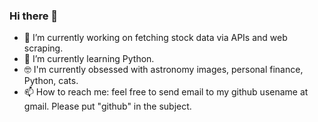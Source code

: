 ### Hi there 👋

* 🔭 I’m currently working on fetching stock data via APIs and web scraping.
* 🌱 I’m currently learning Python.
* :nerd_face: I'm currently obsessed with astronomy images, personal finance, Python, cats.
* 📫 How to reach me: feel free to send email to my github usename at gmail.  Please put "github" in the subject.

<!--
**peteyyz/peteyyz** is a ✨ _special_ ✨ repository because its `README.md` (this file) appears on your GitHub profile.

Here are some ideas to get you started:

- 🔭 I’m currently working on ...
- 🌱 I’m currently learning ...
- 👯 I’m looking to collaborate on ...
- 🤔 I’m looking for help with ...
- 💬 Ask me about ...
- 📫 How to reach me: ...
- 😄 Pronouns: ...
- ⚡ Fun fact: ...
-->
